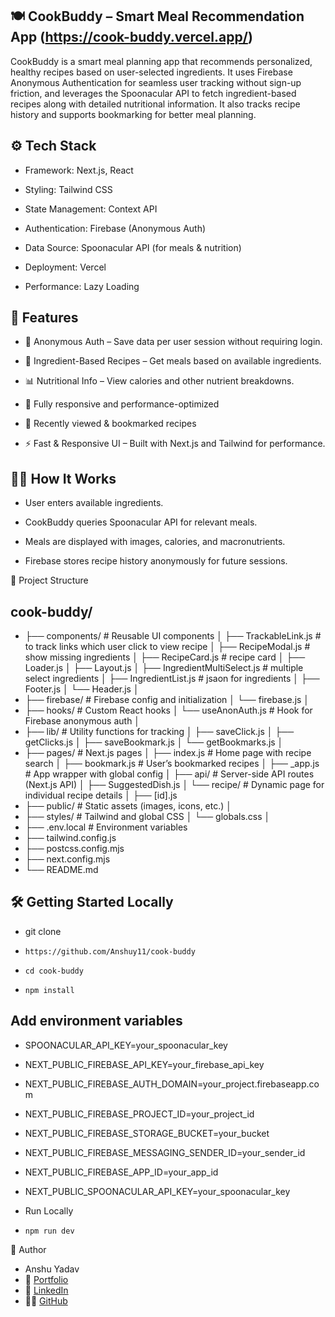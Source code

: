 ## 🍽️ CookBuddy – Smart Meal Recommendation App (https://cook-buddy.vercel.app/)

CookBuddy is a smart meal planning app that recommends personalized, healthy recipes based on user-selected ingredients. It uses Firebase Anonymous Authentication for seamless user tracking without sign-up friction, and leverages the Spoonacular API to fetch ingredient-based recipes along with detailed nutritional information. It also tracks recipe history and supports bookmarking for better meal planning.


## ⚙️ Tech Stack
- Framework: Next.js, React

- Styling: Tailwind CSS

- State Management: Context API

- Authentication: Firebase (Anonymous Auth)

- Data Source: Spoonacular API (for meals & nutrition)

- Deployment: Vercel

- Performance: Lazy Loading


## 🚀 Features
- 🔐 Anonymous Auth – Save data per user session without requiring login.

- 🍲 Ingredient-Based Recipes – Get meals based on available ingredients.

- 📊 Nutritional Info – View calories and other nutrient breakdowns.

- 📱 Fully responsive and performance-optimized

- 🧾 Recently viewed & bookmarked recipes

- ⚡ Fast & Responsive UI – Built with Next.js and Tailwind for performance.

## 🧑‍🍳 How It Works
- User enters available ingredients.

- CookBuddy queries Spoonacular API for relevant meals.

- Meals are displayed with images, calories, and macronutrients.

- Firebase stores recipe history anonymously for future sessions.

📂 Project Structure

## cook-buddy/
- ├── components/               # Reusable UI components
│   ├── TrackableLink.js      # to track links which user click to view recipe
│   ├── RecipeModal.js        # show missing ingredients
│   ├── RecipeCard.js         # recipe card
│   ├── Loader.js
│   ├── Layout.js
│   ├── IngredientMultiSelect.js   # multiple select ingredients
│   ├── IngredientList.js     # jsaon for ingredients
│   ├── Footer.js
│   └── Header.js
│
- ├── firebase/                 # Firebase config and initialization
│   └── firebase.js
│
- ├── hooks/                    # Custom React hooks
│   └── useAnonAuth.js        # Hook for Firebase anonymous auth
│
- ├── lib/                      # Utility functions for tracking
│   ├── saveClick.js
│   ├── getClicks.js
│   ├── saveBookmark.js
│   └── getBookmarks.js
│
- ├── pages/                    # Next.js pages
│   ├── index.js              # Home page with recipe search
│   ├── bookmark.js           # User’s bookmarked recipes
│   ├── _app.js               # App wrapper with global config
│   ├── api/                  # Server-side API routes (Next.js API)
│         ├── SuggestedDish.js
│   └── recipe/               # Dynamic page for individual recipe details
│         ├── [id].js 
- ├── public/                   # Static assets (images, icons, etc.)
│
- ├── styles/                   # Tailwind and global CSS
│   └── globals.css
│
- ├── .env.local                # Environment variables
- ├── tailwind.config.js
- ├── postcss.config.mjs
- ├── next.config.mjs
- └── README.md


## 🛠️ Getting Started Locally

- git clone
-     https://github.com/Anshuy11/cook-buddy
-     cd cook-buddy
-     npm install
## Add environment variables
- SPOONACULAR_API_KEY=your_spoonacular_key
- NEXT_PUBLIC_FIREBASE_API_KEY=your_firebase_api_key
- NEXT_PUBLIC_FIREBASE_AUTH_DOMAIN=your_project.firebaseapp.com
- NEXT_PUBLIC_FIREBASE_PROJECT_ID=your_project_id
- NEXT_PUBLIC_FIREBASE_STORAGE_BUCKET=your_bucket
- NEXT_PUBLIC_FIREBASE_MESSAGING_SENDER_ID=your_sender_id
- NEXT_PUBLIC_FIREBASE_APP_ID=your_app_id
- NEXT_PUBLIC_SPOONACULAR_API_KEY=your_spoonacular_key

- Run Locally
-     npm run dev

  
  


👤 Author
-  Anshu Yadav
- 🔗 [Portfolio](https://portfolios-dusky.vercel.app/)
- 💼 [LinkedIn](https://www.linkedin.com/in/anshu-yadav-62444a1a0/)
- 🧑‍💻 [GitHub](https://github.com/Anshuy11)


